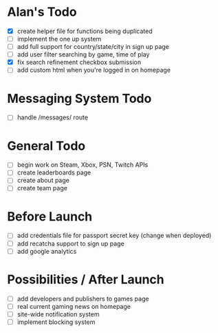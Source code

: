 # Alan's Todo
- [X] create helper file for functions being duplicated
- [ ] implement the one up system
- [ ] add full support for country/state/city in sign up page
- [ ] add user filter searching by game, time of play
- [X] fix search refinement checkbox submission
- [ ] add custom html when you're logged in on homepage

# Messaging System Todo
- [ ] handle /messages/ route

# General Todo
- [ ] begin work on Steam, Xbox, PSN, Twitch APIs
- [ ] create leaderboards page
- [ ] create about page
- [ ] create team page

# Before Launch
- [ ] add credentials file for passport secret key (change when deployed)
- [ ] add recatcha support to sign up page
- [ ] add google analytics

# Possibilities / After Launch
- [ ] add developers and publishers to games page
- [ ] real current gaming news on homepage
- [ ] site-wide notification system
- [ ] implement blocking system
